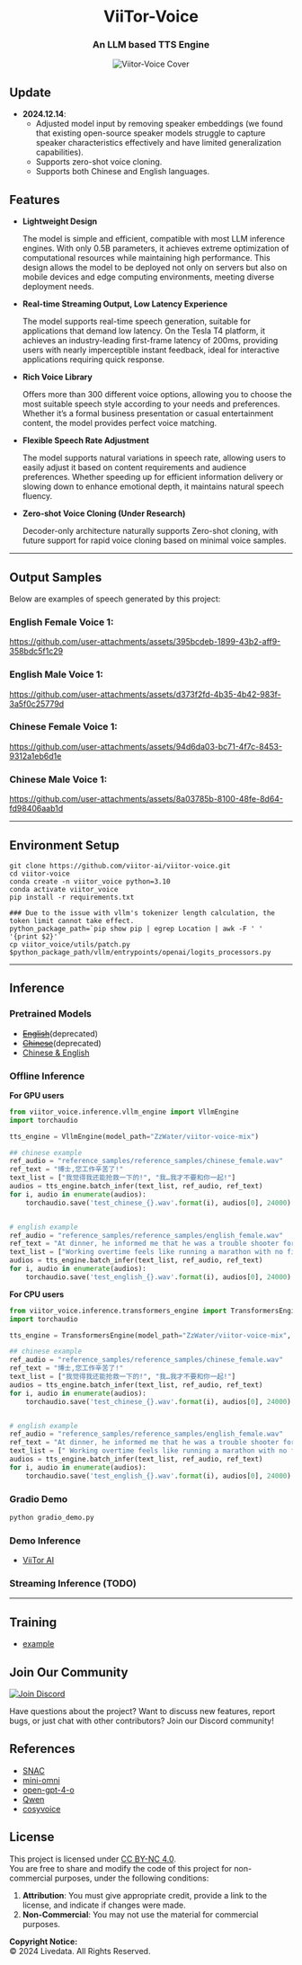 # <center>ViiTor-Voice</center>
### <center>An LLM based TTS Engine</center>

<p align="center">
  <img src="asserts/post_1.png" alt="Viitor-Voice Cover">
</p>

## Update
- **2024.12.14**:
  - Adjusted model input by removing speaker embeddings (we found that existing open-source speaker models struggle to capture speaker characteristics effectively and have limited generalization capabilities).
  - Supports zero-shot voice cloning.
  - Supports both Chinese and English languages.
## Features

- **Lightweight Design**  

  The model is simple and efficient, compatible with most LLM inference engines. With only 0.5B parameters, it achieves extreme optimization of computational resources while maintaining high performance. This design allows the model to be deployed not only on servers but also on mobile devices and edge computing environments, meeting diverse deployment needs.

- **Real-time Streaming Output, Low Latency Experience**  

  The model supports real-time speech generation, suitable for applications that demand low latency. On the Tesla T4 platform, it achieves an industry-leading first-frame latency of 200ms, providing users with nearly imperceptible instant feedback, ideal for interactive applications requiring quick response.

- **Rich Voice Library**  

  Offers more than 300 different voice options, allowing you to choose the most suitable speech style according to your needs and preferences. Whether it’s a formal business presentation or casual entertainment content, the model provides perfect voice matching.

- **Flexible Speech Rate Adjustment**  

  The model supports natural variations in speech rate, allowing users to easily adjust it based on content requirements and audience preferences. Whether speeding up for efficient information delivery or slowing down to enhance emotional depth, it maintains natural speech fluency.

- **Zero-shot Voice Cloning (Under Research)**  

  Decoder-only architecture naturally supports Zero-shot cloning, with future support for rapid voice cloning based on minimal voice samples.

---

## Output Samples

Below are examples of speech generated by this project:

### English Female Voice 1:

https://github.com/user-attachments/assets/395bcdeb-1899-43b2-aff9-358bdc5f1c29

### English Male Voice 1:

https://github.com/user-attachments/assets/d373f2fd-4b35-4b42-983f-3a5f0c25779d

### Chinese Female Voice 1:

https://github.com/user-attachments/assets/94d6da03-bc71-4f7c-8453-9312a1eb6d1e

### Chinese Male Voice 1:

https://github.com/user-attachments/assets/8a03785b-8100-48fe-8d64-fd98406aab1d


---

## Environment Setup

```commandline
git clone https://github.com/viitor-ai/viitor-voice.git
cd viitor-voice
conda create -n viitor_voice python=3.10
conda activate viitor_voice
pip install -r requirements.txt

### Due to the issue with vllm's tokenizer length calculation, the token limit cannot take effect.
python_package_path=`pip show pip | egrep Location | awk -F ' ' '{print $2}'`
cp viitor_voice/utils/patch.py $python_package_path/vllm/entrypoints/openai/logits_processors.py
```

---

## Inference
### Pretrained Models
- ~~[English](https://huggingface.co/ZzWater/viitor-voice-en)~~(deprecated)
- ~~[Chinese](https://huggingface.co/ZzWater/viitor-voice-chs)~~(deprecated)
- [Chinese & English](https://huggingface.co/ZzWater/viitor-voice-mix)
### Offline Inference

**For GPU users**
```python
from viitor_voice.inference.vllm_engine import VllmEngine
import torchaudio

tts_engine = VllmEngine(model_path="ZzWater/viitor-voice-mix")

## chinese example
ref_audio = "reference_samples/reference_samples/chinese_female.wav"
ref_text = "博士,您工作辛苦了!"
text_list = ["我觉得我还能抢救一下的!", "我…我才不要和你一起!"]
audios = tts_engine.batch_infer(text_list, ref_audio, ref_text)
for i, audio in enumerate(audios):
    torchaudio.save('test_chinese_{}.wav'.format(i), audios[0], 24000)


# english example
ref_audio = "reference_samples/reference_samples/english_female.wav"
ref_text = "At dinner, he informed me that he was a trouble shooter for a huge international organization."
text_list = ["Working overtime feels like running a marathon with no finish line in sight—just endless tasks and a growing sense that my life is being lived in the office instead of the real world."]
audios = tts_engine.batch_infer(text_list, ref_audio, ref_text)
for i, audio in enumerate(audios):
    torchaudio.save('test_english_{}.wav'.format(i), audios[0], 24000)    

```
**For CPU users**
```python
from viitor_voice.inference.transformers_engine import TransformersEngine
import torchaudio

tts_engine = TransformersEngine(model_path="ZzWater/viitor-voice-mix", device='cpu')

## chinese example
ref_audio = "reference_samples/reference_samples/chinese_female.wav"
ref_text = "博士,您工作辛苦了!"
text_list = ["我觉得我还能抢救一下的!", "我…我才不要和你一起!"]
audios = tts_engine.batch_infer(text_list, ref_audio, ref_text)
for i, audio in enumerate(audios):
    torchaudio.save('test_chinese_{}.wav'.format(i), audios[0], 24000)


# english example
ref_audio = "reference_samples/reference_samples/english_female.wav"
ref_text = "At dinner, he informed me that he was a trouble shooter for a huge international organization."
text_list = [" Working overtime feels like running a marathon with no finish line in sight", " Just endless tasks and a growing sense that my life is being lived in the office instead of the real world."]
audios = tts_engine.batch_infer(text_list, ref_audio, ref_text)
for i, audio in enumerate(audios):
    torchaudio.save('test_english_{}.wav'.format(i), audios[0], 24000)    

```
### Gradio Demo
```bash
python gradio_demo.py
```

### Demo Inference
- [ViiTor AI](https://www.viitor.io/text-to-speech)
### Streaming Inference (TODO)

---
## Training
- [example](./train_example.md)
## Join Our Community
[![Join Discord](https://img.shields.io/discord/your-discord-id?logo=discord&style=for-the-badge)](https://discord.gg/MbxgFn7BN8)

Have questions about the project? Want to discuss new features, report bugs, or just chat with other contributors? Join our Discord community!
## References

- [SNAC](https://github.com/hubertsiuzdak/snac)
- [mini-omni](https://github.com/gpt-omni/mini-omni)
- [open-gpt-4-o](https://laion.ai/notes/open-gpt-4-o/)
- [Qwen](https://huggingface.co/Qwen/Qwen2-0.5B)
- [cosyvoice](https://huggingface.co/FunAudioLLM/CosyVoice-300M)

## License

This project is licensed under [CC BY-NC 4.0](https://creativecommons.org/licenses/by-nc/4.0/).  
You are free to share and modify the code of this project for non-commercial purposes, under the following conditions:

1. **Attribution**: You must give appropriate credit, provide a link to the license, and indicate if changes were made.
2. **Non-Commercial**: You may not use the material for commercial purposes.

**Copyright Notice:**  
© 2024 Livedata. All Rights Reserved.


